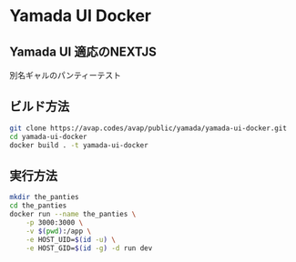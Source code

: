 # Yamada UI Docker

## Yamada UI 適応のNEXTJS

別名ギャルのパンティーテスト

## ビルド方法

```sh
git clone https://avap.codes/avap/public/yamada/yamada-ui-docker.git
cd yamada-ui-docker
docker build . -t yamada-ui-docker
```

## 実行方法

```sh
mkdir the_panties
cd the_panties
docker run --name the_panties \
    -p 3000:3000 \
    -v $(pwd):/app \
    -e HOST_UID=$(id -u) \
    -e HOST_GID=$(id -g) -d run dev
```
